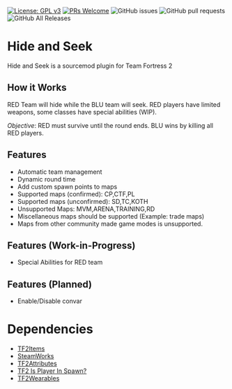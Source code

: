 [![License: GPL v3](https://img.shields.io/badge/License-GPL%20v3-blue.svg)](https://www.gnu.org/licenses/gpl-3.0)
[![PRs Welcome](https://img.shields.io/badge/PRs-welcome-brightgreen.svg?style=flat-square)](http://makeapullrequest.com)
![GitHub issues](https://img.shields.io/github/issues/caxanga334/tf-hideandseek)
![GitHub pull requests](https://img.shields.io/github/issues-pr/caxanga334/tf-hideandseek)
![GitHub All Releases](https://img.shields.io/github/downloads/caxanga334/tf-hideandseek/total)

# Hide and Seek
Hide and Seek is a sourcemod plugin for Team Fortress 2

## How it Works
RED Team will hide while the BLU team will seek. RED players have limited weapons, some classes have special abilities (WIP).

*Objective*: RED must survive until the round ends. BLU wins by killing all RED players.

## Features
* Automatic team management 
* Dynamic round time
* Add custom spawn points to maps
* Supported maps (confirmed): CP,CTF,PL
* Supported maps (unconfirmed): SD,TC,KOTH
* Unsupported Maps: MVM,ARENA,TRAINING,RD
* Miscellaneous maps should be supported (Example: trade maps)
* Maps from other community made game modes is unsupported.

## Features (Work-in-Progress)
* Special Abilities for RED team

## Features (Planned)
* Enable/Disable convar

# Dependencies
* [TF2Items](https://forums.alliedmods.net/showthread.php?p=1050170)
* [SteamWorks](https://forums.alliedmods.net/showthread.php?t=229556)
* [TF2Attributes](https://github.com/FlaminSarge/tf2attributes/releases)
* [TF2 Is Player In Spawn?](https://forums.alliedmods.net/showthread.php?p=2196313)
* [TF2Wearables](https://github.com/nosoop/sourcemod-tf2wearables)